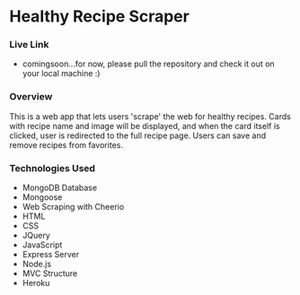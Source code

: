# Healthy Recipe Scraper 

### Live Link
 - comingsoon...for now, please pull the repository and check it out on your local machine :) 

### Overview

This is a web app that lets users 'scrape' the web for healthy recipes. Cards with recipe name and image will be displayed, and when the card itself is clicked, user is redirected to the full recipe page. Users can save and remove recipes from favorites. 

### Technologies Used

- MongoDB Database
- Mongoose
- Web Scraping with Cheerio
- HTML
- CSS
- JQuery
- JavaScript
- Express Server
- Node.js
- MVC Structure
- Heroku